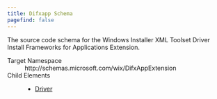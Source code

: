 ```yaml
---
title: Difxapp Schema
pagefind: false
---
```

<p>             The source code schema for the Windows Installer XML Toolset Driver Install Frameworks for Applications Extension.         </p>
<dl>
  <dt>Target Namespace</dt>
  <dd>http://schemas.microsoft.com/wix/DifxAppExtension</dd>
  <dt>Child Elements</dt>
  <dd>
    <ul>
      <li>
        <a href="./driver" class="extension">Driver</a>
      </li>
    </ul>
  </dd>
</dl>
